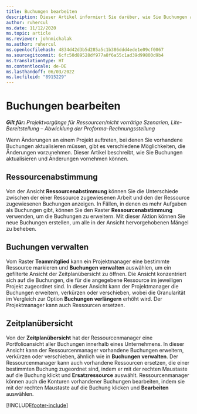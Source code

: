 ```yaml
---
title: Buchungen bearbeiten
description: Dieser Artikel informiert Sie darüber, wie Sie Buchungen aktualisieren und ändern können.
author: ruhercul
ms.date: 11/12/2020
ms.topic: article
ms.reviewer: johnmichalak
ms.author: ruhercul
ms.openlocfilehash: 4834d42d3b5d285a5c1b386ddd4ede1e09cf0067
ms.sourcegitcommit: 6cfc50d89528df977a8f6a55c1ad39d99800d9b4
ms.translationtype: HT
ms.contentlocale: de-DE
ms.lasthandoff: 06/03/2022
ms.locfileid: "8915229"
---
```

# <a name="edit-bookings"></a>Buchungen bearbeiten

_**Gilt für:** Projektvorgänge für Ressourcen/nicht vorrätige Szenarien, Lite-Bereitstellung – Abwicklung der Proforma-Rechnungsstellung_


Wenn Änderungen an einem Projekt auftreten, bei denen Sie vorhandene Buchungen aktualisieren müssen, gibt es verschiedene Möglichkeiten, die Änderungen vorzunehmen. Dieser Artikel beschreibt, wie Sie Buchungen aktualisieren und Änderungen vornehmen können.

## <a name="resource-reconciliation"></a>Ressourcenabstimmung

Von der Ansicht **Ressourcenabstimmung** können Sie die Unterschiede zwischen der einer Ressource zugewiesenen Arbeit und den der Ressource zugewiesenen Buchungen anzeigen. In Fällen, in denen es mehr Aufgaben als Buchungen gibt, können Sie den Raster **Ressourcenabstimmung** verwenden, um die Buchungen zu erweitern. Mit dieser Aktion können Sie neue Buchungen erstellen, um alle in der Ansicht hervorgehobenen Mängel zu beheben.

## <a name="maintain-bookings"></a>Buchungen verwalten

Vom Raster **Teammitglied** kann ein Projektmanager eine bestimmte Ressource markieren und **Buchungen verwalten** auswählen, um ein gefilterte Ansicht der Zeitplanübersicht zu öffnen. Die Ansicht konzentriert sich auf die Buchungen, die für die angegebene Ressource im jeweiligen Projekt zugeordnet sind. In dieser Ansicht kann der Projektmanager die Buchungen erweitern, verkürzen oder verschieben, wobei die Granularität im Vergleich zur Option **Buchungen verlängern** erhöht wird. Der Projektmanager kann auch Ressourcen ersetzen.

## <a name="schedule-board"></a>Zeitplanübersicht

Von der **Zeitplanübersicht** hat der Ressourcenmanager eine Portfolioansicht aller Buchungen innerhalb eines Unternehmens. In dieser Ansicht kann der Ressourcenmanager vorhandene Buchungen erweitern, verkürzen oder verschieben, ähnlich wie in **Buchungen verwalten**. Der Ressourcenmanager kann auch vorhandene Ressourcen ersetzen, die einer bestimmten Buchung zugeordnet sind, indem er mit der rechten Maustaste auf die Buchung klickt und **Ersatzressource** auswählt. Ressourcenmanager können auch die Konturen vorhandener Buchungen bearbeiten, indem sie mit der rechten Maustaste auf die Buchung klicken und **Bearbeiten** auswählen.


[!INCLUDE[footer-include](../includes/footer-banner.md)]